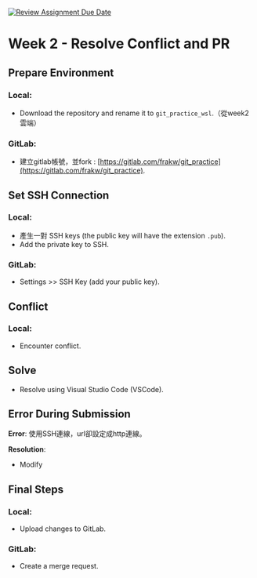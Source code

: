 [![Review Assignment Due Date](https://classroom.github.com/assets/deadline-readme-button-24ddc0f5d75046c5622901739e7c5dd533143b0c8e959d652212380cedb1ea36.svg)](https://classroom.github.com/a/qPD8ugtn)
# Week 2 - Resolve Conflict and PR

## Prepare Environment

### Local:
<!-- 这是一个隐藏的注释，不会在 Markdown 渲染的结果中显示 -->
- Download the repository and rename it to `git_practice_wsl`.（從week2 雲端）

### GitLab:
<!-- 这里也是一个注释 -->
- 建立gitlab帳號，並fork :
  [https://gitlab.com/frakw/git_practice](https://gitlab.com/frakw/git_practice).

## Set SSH Connection

### Local:
<!-- 生成 SSH 键的注释 -->
- 產生一對 SSH keys (the public key will have the extension `.pub`).
- Add the private key to SSH.

### GitLab:
- Settings >> SSH Key (add your public key).

## Conflict

### Local:
- Encounter conflict.

## Solve

<!-- 使用 VSCode 解决冲突的详细说明 -->
- Resolve using Visual Studio Code (VSCode).

## Error During Submission

<!-- 解释错误原因和修改方法 -->
**Error**: 使用SSH連線，url卻設定成http連線。

**Resolution**:
- Modify

## Final Steps

### Local:
- Upload changes to GitLab.

### GitLab:
- Create a merge request.


